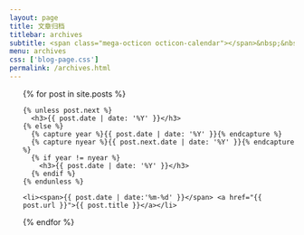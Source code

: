 ```yaml
---
layout: page
title: 文章归档
titlebar: archives
subtitle: <span class="mega-octicon octicon-calendar"></span>&nbsp;&nbsp;专题系列： &nbsp;&nbsp; <a href ="https://jairustse.github.io/python.html"><font color="#1A0DAB">Python</font></a>&nbsp;&nbsp; <a href ="https://jairustse.github.io/product.html"><font color="#EB9439">产品</font></a>&nbsp;&nbsp; <a href ="https://jairustse.github.io/about.html"><font color="#1E90FF">故事</font></a>
menu: archives
css: ['blog-page.css']
permalink: /archives.html
---
```


<ul class="archives-list">
  {% for post in site.posts %}

    {% unless post.next %}
      <h3>{{ post.date | date: '%Y' }}</h3>
    {% else %}
      {% capture year %}{{ post.date | date: '%Y' }}{% endcapture %}
      {% capture nyear %}{{ post.next.date | date: '%Y' }}{% endcapture %}
      {% if year != nyear %}
        <h3>{{ post.date | date: '%Y' }}</h3>
      {% endif %}
    {% endunless %}

    <li><span>{{ post.date | date:'%m-%d' }}</span> <a href="{{ post.url }}">{{ post.title }}</a></li>
  {% endfor %}
</ul>
